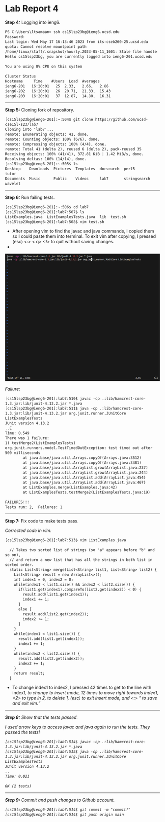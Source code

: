 # Lab Report 4

**Step 4:** Logging into ieng6. 
```
PS C:\Users\ltsamaan> ssh cs15lsp23bg@ieng6.ucsd.edu
Password: 
Last login: Wed May 17 16:13:46 2023 from its-cseb260-25.ucsd.edu
quota: Cannot resolve mountpoint path /home/linux/staff/.snapshot/hourly.2023-05-11_1601: Stale file handle
Hello cs15lsp23bg, you are currently logged into ieng6-201.ucsd.edu

You are using 0% CPU on this system

Cluster Status 
Hostname     Time    #Users  Load  Averages  
ieng6-201   16:20:01   25  2.33,   2.66,   2.86 
ieng6-202   16:20:01   26  20.71,  21.33,  15.43
ieng6-203   16:20:01   37  12.87,  14.80,  16.31
```
---
**Step 5:** Cloning fork of repository. 
```
[cs15lsp23bg@ieng6-201]:~:504$ git clone https://github.com/ucsd-cse15l-s23/lab7
Cloning into 'lab7'...
remote: Enumerating objects: 41, done.
remote: Counting objects: 100% (6/6), done.
remote: Compressing objects: 100% (4/4), done.
remote: Total 41 (delta 2), reused 6 (delta 2), pack-reused 35
Receiving objects: 100% (41/41), 372.81 KiB | 1.42 MiB/s, done.
Resolving deltas: 100% (14/14), done.
[cs15lsp23bg@ieng6-201]:~:505$ ls
Desktop    Downloads  Pictures  Templates  docsearch  perl5         tutor  
Documents  Music      Public    Videos     lab7       stringsearch  wavelet
```
---
**Step 6:** Run failing tests. 
```
[cs15lsp23bg@ieng6-201]:~:506$ cd lab7
[cs15lsp23bg@ieng6-201]:lab7:507$ ls
ListExamples.java  ListExamplesTests.java  lib  test.sh
[cs15lsp23bg@ieng6-201]:lab7:508$ vim test.sh
```

* After opening vim to find the javac and java commands, I copied them so I could paste them into terminal. To exit vim after copying, I pressed (esc) <:> < q> <!> to quit without saving changes. 
* 
![image](vim.PNG)
        
*Failure:*
```
[cs15lsp23bg@ieng6-201]:lab7:510$ javac -cp .:lib/hamcrest-core-1.3.jar:lib/junit-4.13.2.jar *.java
[cs15lsp23bg@ieng6-201]:lab7:511$ java -cp .:lib/hamcrest-core-1.3.jar:lib/junit-4.13.2.jar org.junit.runner.JUnitCore ListExamplesTests
JUnit version 4.13.2
..E
Time: 0.549
There was 1 failure:
1) testMerge2(ListExamplesTests)
org.junit.runners.model.TestTimedOutException: test timed out after 500 milliseconds
        at java.base/java.util.Arrays.copyOf(Arrays.java:3512)
        at java.base/java.util.Arrays.copyOf(Arrays.java:3481)
        at java.base/java.util.ArrayList.grow(ArrayList.java:237)
        at java.base/java.util.ArrayList.grow(ArrayList.java:244)
        at java.base/java.util.ArrayList.add(ArrayList.java:454)
        at java.base/java.util.ArrayList.add(ArrayList.java:467)
        at ListExamples.merge(ListExamples.java:42)
        at ListExamplesTests.testMerge2(ListExamplesTests.java:19)

FAILURES!!!
Tests run: 2,  Failures: 1
```
---
**Step 7:** Fix code to make tests pass. 

*Corrected code in vim:*
```
[cs15lsp23bg@ieng6-201]:lab7:513$ vim ListExamples.java
  
  // Takes two sorted list of strings (so "a" appears before "b" and so on),
  // and return a new list that has all the strings in both list in sorted order.
  static List<String> merge(List<String> list1, List<String> list2) {
    List<String> result = new ArrayList<>();
    int index1 = 0, index2 = 0;
    while(index1 < list1.size() && index2 < list2.size()) {
      if(list1.get(index1).compareTo(list2.get(index2)) < 0) {
        result.add(list1.get(index1));
        index1 += 1;
      }
      else {
        result.add(list2.get(index2));
        index2 += 1;
      }
    }
    while(index1 < list1.size()) {
      result.add(list1.get(index1));
      index1 += 1;
    }
    while(index2 < list2.size()) {
      result.add(list2.get(index2));
      index2 += 1;
    }
    return result;
  }
```
* To change index1 to index2, I pressed <j> 42 times to get to the line with index1, <i> to change to insert mode, <l> 12 times to move right towards index1, <2> to type in 2, <backspace> to delete 1, (esc) to exit insert mode, and <:> <w> <q> to save and exit vim.      

---
**Step 8:** Show that the tests passed. 
        
I used arrow keys to access javac and java again to run the tests. They passed the tests!
```
[cs15lsp23bg@ieng6-201]:lab7:514$ javac -cp .:lib/hamcrest-core-1.3.jar:lib/junit-4.13.2.jar *.java
[cs15lsp23bg@ieng6-201]:lab7:515$ java -cp .:lib/hamcrest-core-1.3.jar:lib/junit-4.13.2.jar org.junit.runner.JUnitCore ListExamplesTests
JUnit version 4.13.2
..
Time: 0.021 

OK (2 tests)
```
---
**Step 9:** Commit and push changes to Github account. 
        
```
[cs15lsp23bg@ieng6-201]:lab7:514$ git commit -m "commit!"
[cs15lsp23bg@ieng6-201]:lab7:514$ git push origin main
```

